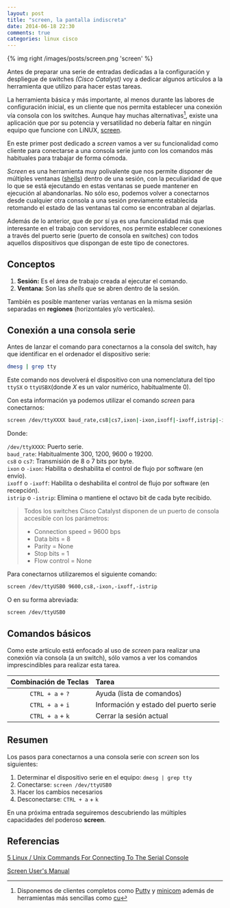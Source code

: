 ```yaml
---
layout: post
title: "screen, la pantalla indiscreta"
date: 2014-06-18 22:30
comments: true
categories: linux cisco
---
```


{% img right /images/posts/screen.png 'screen' %}

Antes de preparar una serie de entradas dedicadas a la configuración y despliegue de switches *(Cisco Catalyst)* voy a dedicar algunos artículos a la herramienta que utilizo para hacer estas tareas.

La herramienta básica y más importante, al menos durante las labores de configuración inicial, es un cliente que nos permita establecer una conexión vía consola con los switches. Aunque hay muchas alternativas[^1], existe una aplicación que por su potencia y versatilidad no debería faltar en ningún equipo que funcione con LiNUX, [screen](http://linux.die.net/man/1/screen).

En este primer post dedicado a *screen* vamos a ver su funcionalidad como cliente para conectarse a una consola serie junto con los comandos más habituales para trabajar de forma cómoda.

<!-- more -->

*Screen* es una herramienta muy polivalente que nos permite disponer de múltiples ventanas ([shells](https://es.wikipedia.org/wiki/Shell_de_UNIX)) dentro de una sesión, con la peculiaridad de que lo que se está ejecutando en estas ventanas se puede mantener en ejecución al abandonarlas. No sólo eso, podemos volver a conectarnos desde cualquier otra consola a una sesión previamente establecida retomando el estado de las ventanas tal como se encontraban al dejarlas.

Además de lo anterior, que de por sí ya es una funcionalidad más que interesante en el trabajo con servidores, nos permite establecer conexiones a través del puerto serie (puerto de consola en switches) con todos aquellos dispositivos que dispongan de este tipo de conectores.

## Conceptos

1.  **Sesión:** Es el área de trabajo creada al ejecutar el comando.
2.  **Ventana:** Son las *shells* que se abren dentro de la sesión. 

También es posible mantener varias ventanas en la misma sesión separadas en **regiones** (horizontales y/o verticales).

## Conexión a una consola serie

Antes de lanzar el comando para conectarnos a la consola del switch, hay que identificar en el ordenador el dispositivo serie:

``` sh
dmesg | grep tty
```
Este comando nos devolverá el dispositivo con una nomenclatura del tipo `ttySX` o `ttyUSBX`(donde *X* es un valor numérico, habitualmente 0).

Con esta información ya podemos utilizar el comando *screen* para conectarnos:

``` sh
screen /dev/ttyXXXX baud_rate,cs8|cs7,ixon|-ixon,ixoff|-ixoff,istrip|-istrip
```

Donde:

`/dev/ttyXXXX`: Puerto serie.   
`baud_rate`: Habitualmente 300, 1200, 9600 o 19200.   
`cs8` o `cs7`: Transmisión de 8 o 7 bits por byte.   
`ixon` o `-ixon`: Habilita o deshabilita el control de flujo por software (en envío).   
`ixoff` o `-ixoff`: Habilita o deshabilita el control de flujo por software (en recepción).   
`istrip` o `-istrip`: Elimina o mantiene el octavo bit de cada byte recibido.   

> Todos los switches Cisco Catalyst disponen de un puerto de consola accesible con los parámetros:
>
> * Connection speed = 9600 bps
> * Data bits = 8
> * Parity = None
> * Stop bits = 1
> * Flow control = None

Para conectarnos utilizaremos el siguiente comando:

``` sh
screen /dev/ttyUSB0 9600,cs8,-ixon,-ixoff,-istrip
```

O en su forma abreviada:

``` sh
screen /dev/ttyUSB0
```

## Comandos básicos

Como este artículo está enfocado al uso de *screen* para realizar una conexión vía consola (a un switch), sólo vamos a ver los comandos imprescindibles para realizar esta tarea.

Combinación de Teclas | Tarea 
:-------------------: | :------------------------------------ 
`CTRL + a` + `?`      | Ayuda (lista de comandos)
`CTRL + a` + `i`      | Información y estado del puerto serie
`CTRL + a` + `k`      | Cerrar la sesión actual

## Resumen

Los pasos para conectarnos a una consola serie con *screen* son los siguientes:

1. Determinar el dispositivo serie en el equipo: `dmesg | grep tty`
2. Conectarse: `screen /dev/ttyUSB0`
3. Hacer los cambios necesarios
4. Desconectarse: `CTRL + a` + `k` 

En una próxima entrada seguiremos descubriendo las múltiples capacidades del poderoso **screen**.

## Referencias

[5 Linux / Unix Commands For Connecting To The Serial Console](http://www.cyberciti.biz/hardware/5-linux-unix-commands-for-connecting-to-the-serial-console/)

[Screen User's Manual](https://www.gnu.org/software/screen/manual/screen.html)

[^1]: Disponemos de clientes completos como [Putty](http://www.chiark.greenend.org.uk/~sgtatham/putty/download.html) y [minicom](http://linux.die.net/man/1/minicom) además de herramientas más sencillas como [cu](http://linux.die.net/man/1/cu)




